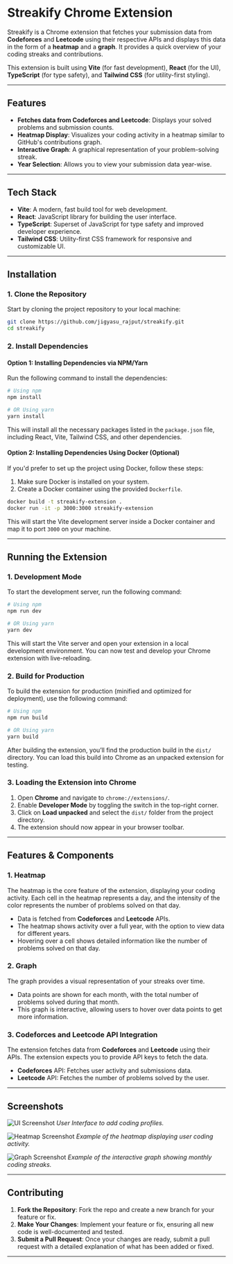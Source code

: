 # Streakify Chrome Extension

Streakify is a Chrome extension that fetches your submission data from **Codeforces** and **Leetcode** using their respective APIs and displays this data in the form of a **heatmap** and a **graph**. It provides a quick overview of your coding streaks and contributions.

This extension is built using **Vite** (for fast development), **React** (for the UI), **TypeScript** (for type safety), and **Tailwind CSS** (for utility-first styling).

---

## Features

- **Fetches data from Codeforces and Leetcode**: Displays your solved problems and submission counts.
- **Heatmap Display**: Visualizes your coding activity in a heatmap similar to GitHub's contributions graph.
- **Interactive Graph**: A graphical representation of your problem-solving streak.
- **Year Selection**: Allows you to view your submission data year-wise.

---

## Tech Stack

- **Vite**: A modern, fast build tool for web development.
- **React**: JavaScript library for building the user interface.
- **TypeScript**: Superset of JavaScript for type safety and improved developer experience.
- **Tailwind CSS**: Utility-first CSS framework for responsive and customizable UI.

---

## Installation

### 1. Clone the Repository

Start by cloning the project repository to your local machine:

```bash
git clone https://github.com/jigyasu_rajput/streakify.git
cd streakify
```

### 2. Install Dependencies

#### Option 1: Installing Dependencies via NPM/Yarn

Run the following command to install the dependencies:

```bash
# Using npm
npm install

# OR Using yarn
yarn install
```

This will install all the necessary packages listed in the `package.json` file, including React, Vite, Tailwind CSS, and other dependencies.

#### Option 2: Installing Dependencies Using Docker (Optional)

If you'd prefer to set up the project using Docker, follow these steps:

1. Make sure Docker is installed on your system.
2. Create a Docker container using the provided `Dockerfile`.

```bash
docker build -t streakify-extension .
docker run -it -p 3000:3000 streakify-extension
```

This will start the Vite development server inside a Docker container and map it to port `3000` on your machine.

---

## Running the Extension

### 1. Development Mode

To start the development server, run the following command:

```bash
# Using npm
npm run dev

# OR Using yarn
yarn dev
```

This will start the Vite server and open your extension in a local development environment. You can now test and develop your Chrome extension with live-reloading.

### 2. Build for Production

To build the extension for production (minified and optimized for deployment), use the following command:

```bash
# Using npm
npm run build

# OR Using yarn
yarn build
```

After building the extension, you’ll find the production build in the `dist/` directory. You can load this build into Chrome as an unpacked extension for testing.

### 3. Loading the Extension into Chrome

1. Open **Chrome** and navigate to `chrome://extensions/`.
2. Enable **Developer Mode** by toggling the switch in the top-right corner.
3. Click on **Load unpacked** and select the `dist/` folder from the project directory.
4. The extension should now appear in your browser toolbar.

---

## Features & Components

### 1. **Heatmap**

The heatmap is the core feature of the extension, displaying your coding activity. Each cell in the heatmap represents a day, and the intensity of the color represents the number of problems solved on that day.

- Data is fetched from **Codeforces** and **Leetcode** APIs.
- The heatmap shows activity over a full year, with the option to view data for different years.
- Hovering over a cell shows detailed information like the number of problems solved on that day.

### 2. **Graph**

The graph provides a visual representation of your streaks over time.

- Data points are shown for each month, with the total number of problems solved during that month.
- This graph is interactive, allowing users to hover over data points to get more information.

### 3. **Codeforces and Leetcode API Integration**

The extension fetches data from **Codeforces** and **Leetcode** using their APIs. The extension expects you to provide API keys to fetch the data.

- **Codeforces** API: Fetches user activity and submissions data.
- **Leetcode** API: Fetches the number of problems solved by the user.

---

## Screenshots

![UI Screenshot](./assets/UI_screenshot.PNG)
_User Interface to add coding profiles._

![Heatmap Screenshot](./assets/heatmap_screenshot.PNG)
_Example of the heatmap displaying user coding activity._

![Graph Screenshot](./assets/graph_screenshot.PNG)
_Example of the interactive graph showing monthly coding streaks._

---

## Contributing

1. **Fork the Repository**: Fork the repo and create a new branch for your feature or fix.
2. **Make Your Changes**: Implement your feature or fix, ensuring all new code is well-documented and tested.
3. **Submit a Pull Request**: Once your changes are ready, submit a pull request with a detailed explanation of what has been added or fixed.

---
